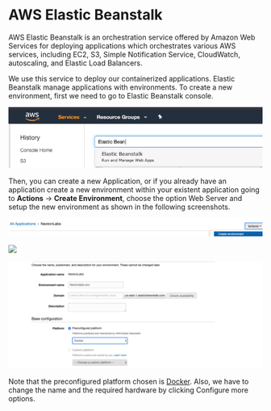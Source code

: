 # AWS Elastic Beanstalk

AWS Elastic Beanstalk is an orchestration service offered by Amazon Web Services for deploying applications which orchestrates various AWS services, including EC2, S3, Simple Notification Service, CloudWatch, autoscaling, and Elastic Load Balancers.

We use this service to deploy our containerized applications. Elastic Beanstalk manage applications with environments. To create a new environment, first we need to go to Elastic Beanstalk console.

![](../.gitbook/assets/image.png)

Then, you can create a new Application, or if you already have an application create a new environment within your existent application going to **Actions** -&gt; **Create Environment**, choose the option Web Server and setup the new environment as shown in the following screenshots.

![](../.gitbook/assets/image%20%281%29.png)

![](https://lh4.googleusercontent.com/VJrS44WjT9KZk_KIvCQupif6vkAkNp_qAJHBbL5xMihhUsr_Sd8-YEswQ5MglRel8Z7TCHjhht6XRif_q_iDSbfzb-cRlFDEfunYO-1rj2OHdhDLxjDZ7M6AgOUWCK8zOD4jlR9WQgrKaRCQxA)

![](../.gitbook/assets/image%20%282%29.png)

Note that the preconfigured platform chosen is [Docker](https://www.docker.com/). Also, we have to change the name and the required hardware by clicking Configure more options.

